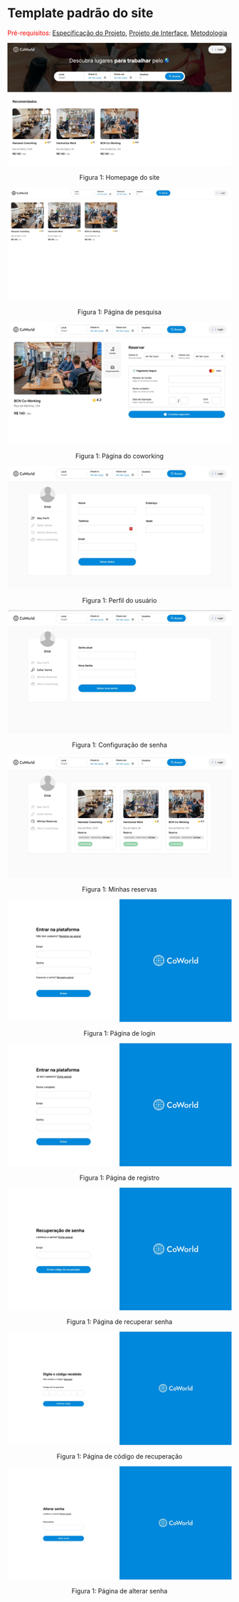 # Template padrão do site

<span style="color:red">Pré-requisitos: <a href="2-Especificação do Projeto.md"> Especificação do Projeto</a></span>, <a href="3-Projeto de Interface.md"> Projeto de Interface</a>, <a href="4-Metodologia.md"> Metodologia</a>

![Arquitetura do sistema](img/home.jpeg)

<p align="center">Figura 1: Homepage do site</p>

![Arquitetura do sistema](img/search.jpeg)

<p align="center">Figura 1: Página de pesquisa</p>

![Arquitetura do sistema](img/coworking.jpeg)

<p align="center">Figura 1: Página do coworking</p>

![Arquitetura do sistema](img/profile.jpeg)

<p align="center">Figura 1: Perfil do usuário</p>

![Arquitetura do sistema](img/password.jpeg)

<p align="center">Figura 1: Configuração de senha</p>

![Arquitetura do sistema](img/reserves.jpeg)

<p align="center">Figura 1: Minhas reservas</p>

![Arquitetura do sistema](img/login.jpeg)

<p align="center">Figura 1: Página de login</p>

![Arquitetura do sistema](img/register.jpeg)

<p align="center">Figura 1: Página de registro</p>

![Arquitetura do sistema](img/recover.jpeg)

<p align="center">Figura 1: Página de recuperar senha</p>

![Arquitetura do sistema](img/recover-2.jpeg)

<p align="center">Figura 1: Página de código de recuperação</p>

![Arquitetura do sistema](img/recover-3.jpeg)

<p align="center">Figura 1: Página de alterar senha</p>

